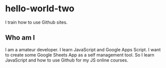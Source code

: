 # hello-world-two
I train how to use Github sites.

## Who am I
I am a amateur developer. I learn JavaScript and Google Apps Script.
I want to create some Google Sheets App as a self management tool.
So I learn JavaScript and how to use Github for my JS online courses.
